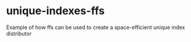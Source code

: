unique-indexes-ffs
==================

Example of how ffs can be used to create a space-efficient unique index distributor
